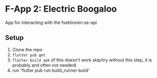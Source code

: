 # F-App 2: Electric Boogaloo
App for interacting with the fsektionen.se-api

## Setup
1. Clone the repo
2. `flutter pub get`
3. `flutter build apk` (if this doesn't work skip/try without this step, it is probably and often not needed)
4. run 'flutter pub run build_runner build'
 
  
